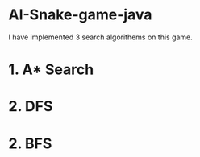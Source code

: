 # AI-Snake-game-java

I have implemented 3 search algorithems on this game.

# 1. A* Search
# 2. DFS
# 2. BFS
